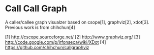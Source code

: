 # Call Call Graph

A caller/callee graph visualzer based on csope[1], graphviz[2], xdot[3].
Previous work is from chihchun[4]


[1] http://cscope.sourceforge.net/
[2] http://www.graphviz.org/
[3] http://code.google.com/p/jrfonseca/wiki/XDot
[4] https://github.com/chihchun/callgraphviz
